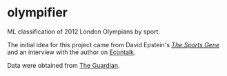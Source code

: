 olympifier
==========

ML classification of 2012 London Olympians by sport.

The initial idea for this project came from David Epstein's *[The Sports Gene](http://www.amazon.com/gp/product/1591845114/ref=as_li_ss_tl?ie=UTF8&camp=1789&creative=390957&creativeASIN=1591845114&linkCode=as2&tag=yostpori-20)* and an interview with the author on [Econtalk](http://www.econtalk.org/archives/2013/09/david_epstein_o.html).

Data were obtained from [The Guardian](http://www.theguardian.com/sport/series/london-2012-olympics-data).
